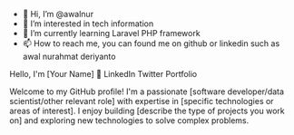 - 👋 Hi, I’m @awalnur
- 👀 I’m interested in tech information
- 🌱 I’m currently learning Laravel PHP framework
- 📫 How to reach me, you can found me on github or linkedin such as awal nurahmat deriyanto

<!---
awalnur/awalnur is a ✨ special ✨ repository because its `README.md` (this file) appears on your GitHub profile.
You can click the Preview link to take a look at your changes.
--->
Hello, I'm [Your Name] 👋
LinkedIn
Twitter
Portfolio

Welcome to my GitHub profile! I'm a passionate [software developer/data scientist/other relevant role] with expertise in [specific technologies or areas of interest]. I enjoy building [describe the type of projects you work on] and exploring new technologies to solve complex problems.
